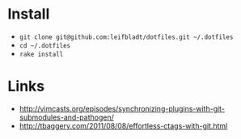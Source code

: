 # Install
- `git clone git@github.com:leifbladt/dotfiles.git ~/.dotfiles`
- `cd ~/.dotfiles`
- `rake install`

# Links
* http://vimcasts.org/episodes/synchronizing-plugins-with-git-submodules-and-pathogen/
* http://tbaggery.com/2011/08/08/effortless-ctags-with-git.html